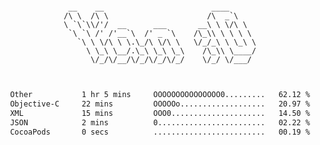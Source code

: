 <div align="center">
<pre><code>
 __    __                        ____      
/\ \  /\ \                      /\  _`\    
\ `\`\\/'/  __      ___       __\ \ \/\ \  
 `\ `\ /' /'__`\  /' _ `\    /\_\\ \ \ \ \ 
   `\ \ \/\ \ \.\_/\ \/\ \   \/_/_\ \ \_\ \
     \ \_\ \__/.\_\ \_\ \_\    /\_\\ \____/
      \/_/\/__/\/_/\/_/\/_/    \/_/ \/___/ 
                                           

</code></pre>

<!--START_SECTION:waka-->

```txt
Other           1 hr 5 mins     OOOOOOOOOOOOOOO0.........   62.12 %
Objective-C     22 mins         OOOOOo...................   20.97 %
XML             15 mins         OOO0.....................   14.50 %
JSON            2 mins          0........................   02.22 %
CocoaPods       0 secs          .........................   00.19 %
```

<!--END_SECTION:waka-->
